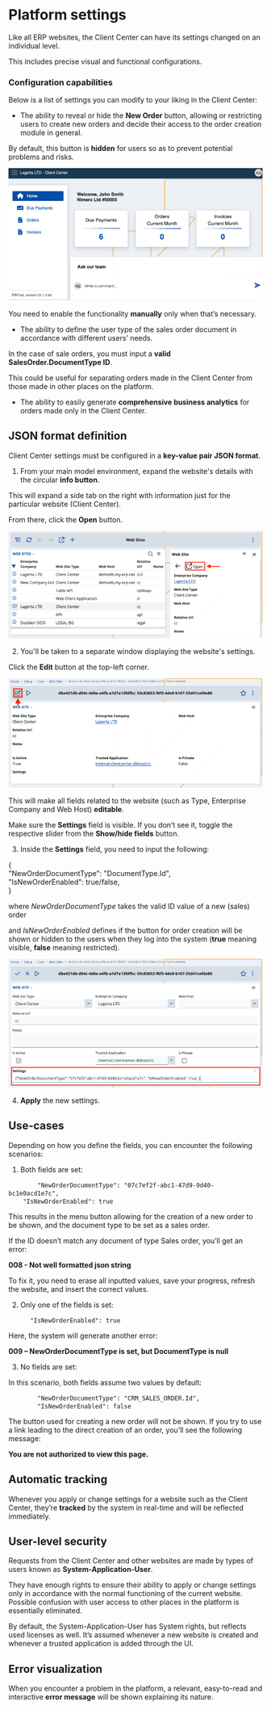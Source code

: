 # Platform settings

Like all ERP websites, the Client Center can have its settings changed on an individual level. 

This includes precise visual and functional configurations. 

### Configuration capabilities

Below is a list of settings you can modify to your liking in the Client Center:

- The ability to reveal or hide the **New Order** button, allowing or restricting users to create new orders and decide their access to the order creation module in general.

By default, this button is **hidden** for users so as to prevent potential problems and risks. 

![picture](pictures/CL.png)

You need to enable the functionality **manually** only when that’s necessary.

- The ability to define the user type of the sales order document in accordance with different users’ needs. 

In the case of sale orders, you must input a **valid** **SalesOrder.DocumentType ID**. 

This could be useful for separating orders made in the Client Center from those made in other places on the platform.
 
- The ability to easily generate **comprehensive business analytics** for orders made only in the Client Center.

## JSON format definition

Client Center settings must be configured in a **key-value pair JSON format**. 

1.	From your main model environment, expand the website's details with the circular **info button**.

This will expand a side tab on the right with information just for the particular website (Client Center).

From there, click the **Open** button.

![picture](pictures/open_button.png)

2.	You'll be taken to a separate window displaying the website's settings.

Click the **Edit** button at the top-left corner.

![picture](pictures/eedit_button.png)

This will make all fields related to the website (such as Type, Enterprise Company and Web Host) **editable**.

Make sure the **Settings** field is visible. If you don’t see it, toggle the respective slider from the **Show/hide fields** button.

3.	Inside the **Settings** field, you need to input the following:

{<br>
    		"NewOrderDocumentType": "DocumentType.Id",<br>
    		"IsNewOrderEnabled": true/false, <br>
}

where _NewOrderDocumentType_ takes the valid ID value of a new (sales) order 

and _IsNewOrderEnabled_ defines if the button for order creation will be shown or hidden to the users when they log into the system (**true** meaning visible, **false** meaning restricted).

![picture](pictures/settings_code.png)

4.	**Apply** the new settings.

## Use-cases

Depending on how you define the fields, you can encounter the following scenarios:

1.	Both fields are set:

```
    	"NewOrderDocumentType": "07c7ef2f-abc1-47d9-9d40-bc1e0acd1e7c",
   	"IsNewOrderEnabled": true
```

This results in the menu button allowing for the creation of a new order to be shown, and the document type to be set as a sales order.

If the ID doesn’t match any document of type Sales order, you’ll get an error:

**008 - Not well formatted json string**

To fix it, you need to erase all inputted values, save your progress, refresh the website, and insert the correct values.

2.	Only one of the fields is set:

```
   	  "IsNewOrderEnabled": true
```

Here, the system will generate another error:

**009 – NewOrderDocumentType is set, but DocumentType is null**

3.	No fields are set:

In this scenario, both fields assume two values by default:

```
    	"NewOrderDocumentType": "CRM_SALES_ORDER.Id",
        "IsNewOrderEnabled": false
```

The button used for creating a new order will not be shown. If you try to use a link leading to the direct creation of an order, you’ll see the following message:

**You are not authorized to view this page.**

## Automatic tracking

Whenever you apply or change settings for a website such as the Client Center, they’re **tracked** by the system in real-time and will be reflected immediately.

## User-level security

Requests from the Client Center and other websites are made by types of users known as **System-Application-User**. 
  
They have enough rights to ensure their ability to apply or change settings only in accordance with the normal functioning of the current website. Possible confusion with user access to other places in the platform is essentially eliminated.

By default, the System-Application-User has System rights, but reflects used licenses as well. It’s assumed whenever a new website is created and whenever a trusted application is added through the UI.

## Error visualization

When you encounter a problem in the platform, a relevant, easy-to-read and interactive **error message** will be shown explaining its nature. 
